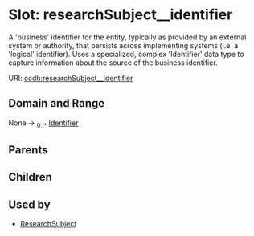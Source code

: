 
# Slot: researchSubject__identifier


A 'business' identifier for the entity, typically as provided by an external system or authority, that persists across implementing systems  (i.e. a  'logical' identifier). Uses a specialized, complex 'Identifier' data type to capture information about the source of the business identifier.

URI: [ccdh:researchSubject__identifier](https://example.org/ccdh/researchSubject__identifier)


## Domain and Range

None ->  <sub>0..*</sub> [Identifier](Identifier.md)

## Parents


## Children


## Used by

 * [ResearchSubject](ResearchSubject.md)
